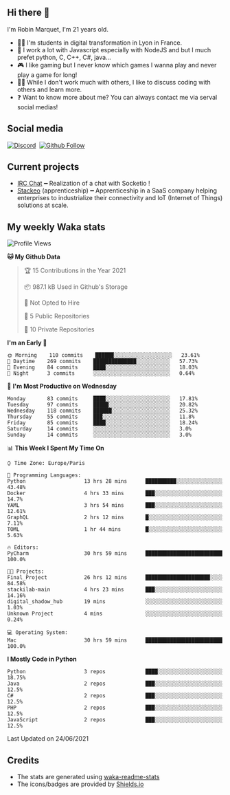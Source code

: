 ## Hi there 👋

I'm Robin Marquet, I'm 21 years old.

- 👨‍💻 I'm students in digital transformation in Lyon in France.
- 🌱 I work a lot with Javascript especially with NodeJS and but I much prefet python, C, C++, C#, java...
- 🎮 I like gaming but I never know which games I wanna play and never play a game for long!
- 👯‍♀️ While I don't work much with others, I like to discuss coding with others and learn more.
- ❓ Want to know more about me? You can always contact me via serval social medias!

## Social media

[![Discord](https://img.shields.io/discord/759460462105854022?label=rmarquet%232048&style=for-the-badge&logo=discord&logoColor=ffffff)](https://github.com/rmarquet21)
‎‎ [![Github Follow](https://img.shields.io/github/followers/rmarquet21?logo=github&logoColor=ffffff&style=for-the-badge)](https://github.com/rmarquet21)

## Current projects

- [IRC Chat](https://socket.io/) ━ Realization of a chat with Socketio !
- [Stackeo](https://www.stackeo.io/) (apprenticeship) ━ Apprenticeship in a SaaS company helping enterprises to industrialize their connectivity and IoT (Internet of Things) solutions at scale.

## My weekly Waka stats

<!--START_SECTION:waka-->
![Profile Views](http://img.shields.io/badge/Profile%20Views-2-blue)

**🐱 My Github Data** 

> 🏆 15 Contributions in the Year 2021
 > 
> 📦 987.1 kB Used in Github's Storage 
 > 
> 🚫 Not Opted to Hire
 > 
> 📜 5 Public Repositories 
 > 
> 🔑 10 Private Repositories  
 > 
**I'm an Early 🐤** 

```text
🌞 Morning    110 commits    ██████░░░░░░░░░░░░░░░░░░░   23.61% 
🌆 Daytime    269 commits    ██████████████░░░░░░░░░░░   57.73% 
🌃 Evening    84 commits     ████░░░░░░░░░░░░░░░░░░░░░   18.03% 
🌙 Night      3 commits      ░░░░░░░░░░░░░░░░░░░░░░░░░   0.64%

```
📅 **I'm Most Productive on Wednesday** 

```text
Monday       83 commits     ████░░░░░░░░░░░░░░░░░░░░░   17.81% 
Tuesday      97 commits     █████░░░░░░░░░░░░░░░░░░░░   20.82% 
Wednesday    118 commits    ██████░░░░░░░░░░░░░░░░░░░   25.32% 
Thursday     55 commits     ███░░░░░░░░░░░░░░░░░░░░░░   11.8% 
Friday       85 commits     ████░░░░░░░░░░░░░░░░░░░░░   18.24% 
Saturday     14 commits     ░░░░░░░░░░░░░░░░░░░░░░░░░   3.0% 
Sunday       14 commits     ░░░░░░░░░░░░░░░░░░░░░░░░░   3.0%

```


📊 **This Week I Spent My Time On** 

```text
⌚︎ Time Zone: Europe/Paris

💬 Programming Languages: 
Python                   13 hrs 28 mins      ██████████░░░░░░░░░░░░░░░   43.48% 
Docker                   4 hrs 33 mins       ███░░░░░░░░░░░░░░░░░░░░░░   14.7% 
YAML                     3 hrs 54 mins       ███░░░░░░░░░░░░░░░░░░░░░░   12.61% 
GraphQL                  2 hrs 12 mins       █░░░░░░░░░░░░░░░░░░░░░░░░   7.11% 
TOML                     1 hr 44 mins        █░░░░░░░░░░░░░░░░░░░░░░░░   5.63%

🔥 Editors: 
PyCharm                  30 hrs 59 mins      █████████████████████████   100.0%

🐱‍💻 Projects: 
Final_Project            26 hrs 12 mins      █████████████████████░░░░   84.58% 
stackilab-main           4 hrs 23 mins       ███░░░░░░░░░░░░░░░░░░░░░░   14.16% 
digital_shadow_hub       19 mins             ░░░░░░░░░░░░░░░░░░░░░░░░░   1.03% 
Unknown Project          4 mins              ░░░░░░░░░░░░░░░░░░░░░░░░░   0.24%

💻 Operating System: 
Mac                      30 hrs 59 mins      █████████████████████████   100.0%

```

**I Mostly Code in Python** 

```text
Python                   3 repos             ████░░░░░░░░░░░░░░░░░░░░░   18.75% 
Java                     2 repos             ███░░░░░░░░░░░░░░░░░░░░░░   12.5% 
C#                       2 repos             ███░░░░░░░░░░░░░░░░░░░░░░   12.5% 
PHP                      2 repos             ███░░░░░░░░░░░░░░░░░░░░░░   12.5% 
JavaScript               2 repos             ███░░░░░░░░░░░░░░░░░░░░░░   12.5%

```



 Last Updated on 24/06/2021
<!--END_SECTION:waka-->

## Credits

- The stats are generated using [waka-readme-stats](https://github.com/anmol098/waka-readme-stats)
- The icons/badges are provided by [Shields.io](https://shields.io/)
